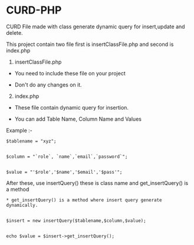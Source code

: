 # CURD-PHP
CURD File made with class generate dynamic query for insert,update and delete. 

This project contain two file first is insertClassFile.php and second is index.php

1. insertClassFile.php


* You need to include these file on your project 


* Don't do any changes on it.

2. index.php


* These file contain dynamic query for insertion.


* You can add Table Name, Column Name and Values


Example :-


    $tablename = "xyz";
	
	
    $column = "`role`, `name`,`email`,`password`";
	
	
    $value = "'$role','$name','$email','$pass'";
	
	
After these, use insertQuery() these is class name and get_insertQuery() is a method




    * get_insertQuery() is a method where insert query generate dynamically.
	
	
    $insert = new insertQuery($tablename,$column,$value);
	
	
    echo $value = $insert->get_insertQuery();
	
	
